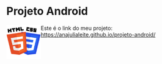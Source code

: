 # Projeto Android

<img src="imagens/HTML-CSS.png" alt="Logo" align="left" width="90">

Este é o link do meu projeto: https://anajulialeite.github.io/projeto-android/
